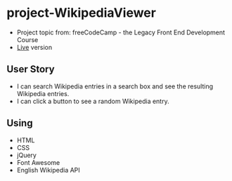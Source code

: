 # project-WikipediaViewer
* Project topic from: freeCodeCamp - the Legacy Front End Development Course
* [Live](https://pocoapocochen.github.io/project-WikipediaViewer/) version

## User Story
* I can search Wikipedia entries in a search box and see the resulting Wikipedia entries.
* I can click a button to see a random Wikipedia entry.

## Using
* HTML
* CSS
* jQuery
* Font Awesome
* English Wikipedia API
